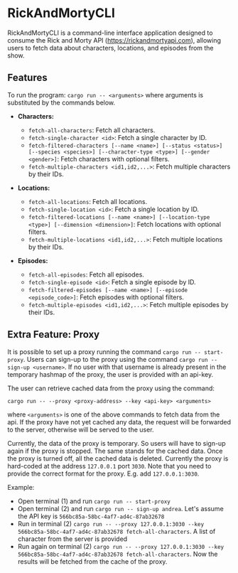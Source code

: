 # RickAndMortyCLI

RickAndMortyCLI is a command-line interface application designed to consume the Rick and Morty API (https://rickandmortyapi.com), allowing users to fetch data about characters, locations, and episodes from the show.

## Features

To run the program:
`cargo run -- <arguments>`
where arguments is substituted by the commands below.


- **Characters:**
  - `fetch-all-characters`: Fetch all characters.
  - `fetch-single-character <id>`: Fetch a single character by ID.
  - `fetch-filtered-characters [--name <name>] [--status <status>] [--species <species>] [--character-type <type>] [--gender <gender>]`: Fetch characters with optional filters.
  - `fetch-multiple-characters <id1,id2,...>`: Fetch multiple characters by their IDs.

- **Locations:**
  - `fetch-all-locations`: Fetch all locations.
  - `fetch-single-location <id>`: Fetch a single location by ID.
  - `fetch-filtered-locations [--name <name>] [--location-type <type>] [--dimension <dimension>]`: Fetch locations with optional filters.
   - `fetch-multiple-locations <id1,id2,...>`: Fetch multiple locations by their IDs.

- **Episodes:**
    - `fetch-all-episodes`: Fetch all episodes.
    - `fetch-single-episode <id>`: Fetch a single episode by ID.
    - `fetch-filtered-episodes [--name <name>] [--episode <episode_code>]`: Fetch episodes with optional filters.
    - `fetch-multiple-episodes <id1,id2,...>`: Fetch multiple episodes by their IDs.

## Extra Feature: Proxy

It is possible to set up a proxy running the command `cargo run -- start-proxy`.
Users can sign-up to the proxy using the command `cargo run -- sign-up <username>`. If no user with that username is already present in the temporary hashmap of the proxy, the user is provided with an api-key.

The user can retrieve cached data from the proxy using the command:
```
cargo run -- --proxy <proxy-address> --key <api-key> <arguments>
```
where `<arguments>` is one of the above commands to fetch data from the api.
If the proxy have not yet cached any data, the request will be forwarded to the server, otherwise will be served to the user. 

Currently, the data of the proxy is temporary. So users will have to sign-up again if the proxy is stopped. The same stands for the cached data. Once the proxy is turned off, all the cached data is deleted. Currently the proxy is hard-coded at the address `127.0.0.1` port `3030`. Note that you need to provide the correct format for the proxy. E.g. add `127.0.0.1:3030`. 

Example:
- Open terminal (1) and run `cargo run -- start-proxy`
- Open terminal (2) and run `cargo run -- sign-up andrea`. Let's assume the API key is `566bc85a-58bc-4af7-ad4c-87ab32678`
- Run in terminal (2) `cargo run -- --proxy 127.0.0.1:3030 --key 566bc85a-58bc-4af7-ad4c-87ab32678 fetch-all-characters`. A list of character from the server is provided
- Run again on terminal (2) `cargo run -- --proxy 127.0.0.1:3030 --key 566bc85a-58bc-4af7-ad4c-87ab32678 fetch-all-characters`. Now the results will be fetched from the cache of the proxy.


